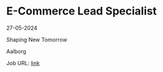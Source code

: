 # E-Commerce Lead Specialist
27-05-2024

Shaping New Tomorrow

Aalborg

Job URL: [link](https://career.shapingnewtomorrow.com/jobs/3717019-e-commerce-lead-specialist-web-merchandising)


